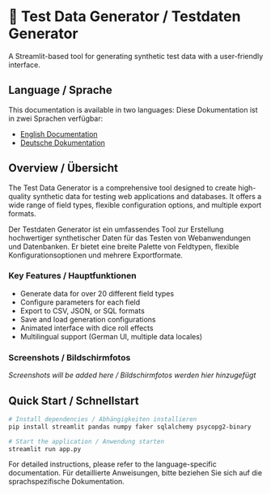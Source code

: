 # 🎲 Test Data Generator / Testdaten Generator

A Streamlit-based tool for generating synthetic test data with a user-friendly interface.

## Language / Sprache

This documentation is available in two languages:
Diese Dokumentation ist in zwei Sprachen verfügbar:

- [English Documentation](README_ENG.md)
- [Deutsche Dokumentation](README_GER.md)

## Overview / Übersicht

The Test Data Generator is a comprehensive tool designed to create high-quality synthetic data for testing web applications and databases. It offers a wide range of field types, flexible configuration options, and multiple export formats.

Der Testdaten Generator ist ein umfassendes Tool zur Erstellung hochwertiger synthetischer Daten für das Testen von Webanwendungen und Datenbanken. Er bietet eine breite Palette von Feldtypen, flexible Konfigurationsoptionen und mehrere Exportformate.

### Key Features / Hauptfunktionen

- Generate data for over 20 different field types
- Configure parameters for each field
- Export to CSV, JSON, or SQL formats
- Save and load generation configurations
- Animated interface with dice roll effects
- Multilingual support (German UI, multiple data locales)

### Screenshots / Bildschirmfotos

*Screenshots will be added here / Bildschirmfotos werden hier hinzugefügt*

## Quick Start / Schnellstart

```bash
# Install dependencies / Abhängigkeiten installieren
pip install streamlit pandas numpy faker sqlalchemy psycopg2-binary

# Start the application / Anwendung starten
streamlit run app.py
```

For detailed instructions, please refer to the language-specific documentation.
Für detaillierte Anweisungen, bitte beziehen Sie sich auf die sprachspezifische Dokumentation.